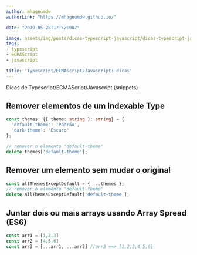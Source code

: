 ```yaml
---
author: mhagnumdw
authorLink: "https://mhagnumdw.github.io/"

date: "2019-05-28T17:52:00Z"

image: assets/img/posts/dicas-typescript-javascript/dicas-typescript-javascript-banner.png
tags:
- typescript
- ECMAScript
- javascript

title: 'Typescript/ECMAScript/Javascript: dicas'
---
```


Dicas de Typescript/ECMAScript/Javascript (snippets)

<!--more-->

## Remover elementos de um Indexable Type

```typescript
const themes: {[ theme: string ]: string} = {
  'default-theme': 'Padrão',
  'dark-theme': 'Escuro'
};

// remover o elemento 'default-theme'
delete themes['default-theme'];
```

## Remover um elemento sem mudar o original

```typescript
const allThemesExceptDefault = { ...themes };
// remover o elemento 'default-theme'
delete allThemesExceptDefault['default-theme'];
```

## Juntar dois ou mais arrays usando Array Spread (ES6)

```typescript
const arr1 = [1,2,3]
const arr2 = [4,5,6]
const arr3 = [...arr1, ...arr2] //arr3 ==> [1,2,3,4,5,6]
```
